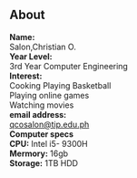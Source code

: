 ## About  
**Name:**  
Salon,Christian O.  
**Year Level:**  
3rd Year Computer Engineering  
**Interest:**  
Cooking 
Playing Basketball  
Playing online games  
Watching movies  
**email address:**   
qcosalon@tip.edu.ph  
**Computer specs**  
 **CPU:** Intel i5- 9300H  
 **Mermory:** 16gb    
 **Storage:** 1TB HDD
